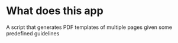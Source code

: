 # What does this app

A script that generates PDF templates of multiple pages given some predefined guidelines